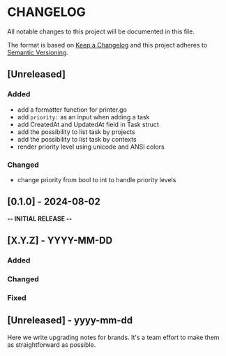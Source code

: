 
# CHANGELOG

All notable changes to this project will be documented in this file.
 
The format is based on [Keep a Changelog](http://keepachangelog.com/)
and this project adheres to [Semantic Versioning](http://semver.org/).
 
## [Unreleased]

### Added
* add a formatter function for printer.go
* add `priority:` as an input when adding a task
* add CreatedAt and UpdatedAt field in Task struct
* add the possibility to list task by projects
* add the possibility to list task by contexts
* render priority level using unicode and ANSI colors

### Changed
* change priority from bool to int to handle priority levels

## [0.1.0] - 2024-08-02

**-- INITIAL RELEASE --**

## [X.Y.Z] - YYYY-MM-DD
 
### Added
   
### Changed
 
### Fixed

## [Unreleased] - yyyy-mm-dd
 
Here we write upgrading notes for brands. It's a team effort to make them as
straightforward as possible.
 
